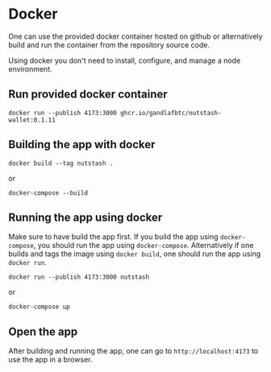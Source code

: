 # Docker

One can use the provided docker container hosted on github or alternatively build and run the container from the repository source code.

Using docker you don't need to install, configure, and manage a node environment.

## Run provided docker container

```shell
docker run --publish 4173:3000 ghcr.io/gandlafbtc/nutstash-wallet:0.1.11
```

## Building the app with docker

```shell
docker build --tag nutstash .
```

or

```shell
docker-compose --build
```

## Running the app using docker

Make sure to have build the app first. If you build the app using `docker-compose`, you should run the app using `docker-compose`. Alternatively if one builds and tags the image using `docker build`, one should run the app using `docker run`.

```shell
docker run --publish 4173:3000 nutstash
```

or

```shell
docker-compose up
```

## Open the app

After building and running the app, one can go to `http://localhost:4173` to use the app in a browser.
